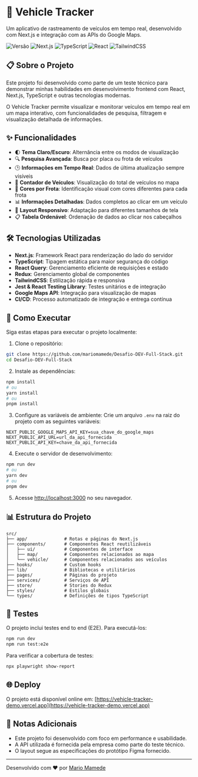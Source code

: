 # 🚗 Vehicle Tracker

Um aplicativo de rastreamento de veículos em tempo real, desenvolvido com Next.js e integração com as APIs do Google Maps.

![Versão](https://img.shields.io/badge/versão-1.0.0-blue)
![Next.js](https://img.shields.io/badge/Next.js-14.0.0-black)
![TypeScript](https://img.shields.io/badge/TypeScript-5.0.0-blue)
![React](https://img.shields.io/badge/React-18.0.0-blue)
![TailwindCSS](https://img.shields.io/badge/TailwindCSS-3.3.0-blue)

## 📋 Sobre o Projeto

Este projeto foi desenvolvido como parte de um teste técnico para demonstrar minhas habilidades em desenvolvimento frontend com React, Next.js, TypeScript e outras tecnologias modernas.

O Vehicle Tracker permite visualizar e monitorar veículos em tempo real em um mapa interativo, com funcionalidades de pesquisa, filtragem e visualização detalhada de informações.

## ✨ Funcionalidades

- 🌓 **Tema Claro/Escuro**: Alternância entre os modos de visualização
- 🔍 **Pesquisa Avançada**: Busca por placa ou frota de veículos
- 🕒 **Informações em Tempo Real**: Dados de última atualização sempre visíveis
- 🚙 **Contador de Veículos**: Visualização do total de veículos no mapa
- 🎨 **Cores por Frota**: Identificação visual com cores diferentes para cada frota
- 📊 **Informações Detalhadas**: Dados completos ao clicar em um veículo
- 📱 **Layout Responsivo**: Adaptação para diferentes tamanhos de tela
- 📋 **Tabela Ordenável**: Ordenação de dados ao clicar nos cabeçalhos

## 🛠️ Tecnologias Utilizadas

- **Next.js**: Framework React para renderização do lado do servidor
- **TypeScript**: Tipagem estática para maior segurança do código
- **React Query**: Gerenciamento eficiente de requisições e estado
- **Redux**: Gerenciamento global de componentes
- **TailwindCSS**: Estilização rápida e responsiva
- **Jest & React Testing Library**: Testes unitários e de integração
- **Google Maps API**: Integração para visualização de mapas
- **CI/CD**: Processo automatizado de integração e entrega contínua

## 🚀 Como Executar

Siga estas etapas para executar o projeto localmente:

1. Clone o repositório:
```bash
git clone https://github.com/mariomamede/Desafio-DEV-Full-Stack.git
cd Desafio-DEV-Full-Stack
```

2. Instale as dependências:
```bash
npm install
# ou
yarn install
# ou
pnpm install
```

3. Configure as variáveis de ambiente:
Crie um arquivo `.env` na raiz do projeto com as seguintes variáveis:
```
NEXT_PUBLIC_GOOGLE_MAPS_API_KEY=sua_chave_do_google_maps
NEXT_PUBLIC_API_URL=url_da_api_fornecida
NEXT_PUBLIC_API_KEY=chave_da_api_fornecida
```

4. Execute o servidor de desenvolvimento:
```bash
npm run dev
# ou
yarn dev
# ou
pnpm dev
```

5. Acesse [http://localhost:3000](http://localhost:3000) no seu navegador.

## 📊 Estrutura do Projeto

```
src/
├── app/              # Rotas e páginas do Next.js
├── components/       # Componentes React reutilizáveis
│   ├── ui/           # Componentes de interface
│   ├── map/          # Componentes relacionados ao mapa
│   └── vehicle/      # Componentes relacionados aos veículos
├── hooks/            # Custom hooks
├── lib/              # Bibliotecas e utilitários
├── pages/            # Páginas do projeto
├── services/         # Serviços de API
├── store/            # Stories do Redux
├── styles/           # Estilos globais
└── types/            # Definições de tipos TypeScript
```

## 🧪 Testes

O projeto inclui testes end to end (E2E). Para executá-los:

```bash
npm run dev
npm run test:e2e
```

Para verificar a cobertura de testes:

```bash
npx playwright show-report
```

## 🌐 Deploy

O projeto está disponível online em:
[https://vehicle-tracker-demo.vercel.app](https://vehicle-tracker-demo.vercel.app)

## 📝 Notas Adicionais

- Este projeto foi desenvolvido com foco em performance e usabilidade.
- A API utilizada é fornecida pela empresa como parte do teste técnico.
- O layout segue as especificações do protótipo Figma fornecido.

---

Desenvolvido com ❤️ por [Mario Mamede](https://github.com/mariomamede)